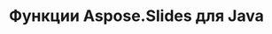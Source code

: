 ---
title: Функции Aspose.Slides для Java
type: docs
weight: 30
url: /java/aspose-slides-for-java-features/
---